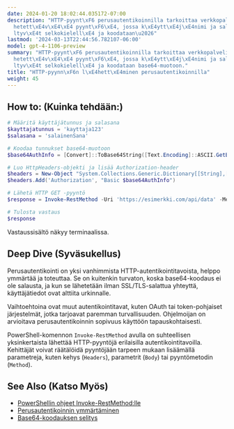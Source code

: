 ```yaml
---
date: 2024-01-20 18:02:44.035172-07:00
description: "HTTP-pyynt\xF6 perusautentikoinnilla tarkoittaa verkkopalvelimeen l\xE4\
  hetett\xE4v\xE4\xE4 pyynt\xF6\xE4, jossa k\xE4ytt\xE4j\xE4nimi ja salasana sis\xE4\
  ltyv\xE4t selkokielell\xE4 ja koodataan\u2026"
lastmod: '2024-03-13T22:44:56.782107-06:00'
model: gpt-4-1106-preview
summary: "HTTP-pyynt\xF6 perusautentikoinnilla tarkoittaa verkkopalvelimeen l\xE4\
  hetett\xE4v\xE4\xE4 pyynt\xF6\xE4, jossa k\xE4ytt\xE4j\xE4nimi ja salasana sis\xE4\
  ltyv\xE4t selkokielell\xE4 ja koodataan base64-muotoon."
title: "HTTP-pyynn\xF6n l\xE4hett\xE4minen perusautentikoinnilla"
weight: 45
---
```


## How to: (Kuinka tehdään:)
```PowerShell
# Määritä käyttäjätunnus ja salasana
$kayttajatunnus = 'kayttaja123'
$salasana = 'salainenSana'

# Koodaa tunnukset base64-muotoon
$base64AuthInfo = [Convert]::ToBase64String([Text.Encoding]::ASCII.GetBytes("$kayttajatunnus:$salasana"))

# Luo HttpHeaders-objekti ja lisää Authorization-header
$headers = New-Object "System.Collections.Generic.Dictionary[[String],[String]]"
$headers.Add('Authorization', "Basic $base64AuthInfo")

# Lähetä HTTP GET -pyyntö
$response = Invoke-RestMethod -Uri 'https://esimerkki.com/api/data' -Method Get -Headers $headers

# Tulosta vastaus
$response
```

Vastaussisältö näkyy terminaalissa.

## Deep Dive (Syväsukellus)
Perusautentikointi on yksi vanhimmista HTTP-autentikointitavoista, helppo ymmärtää ja toteuttaa. Se on kuitenkin turvaton, koska base64-koodaus ei ole salausta, ja kun se lähetetään ilman SSL/TLS-salattua yhteyttä, käyttäjätiedot ovat alttiita urkinnalle.

Vaihtoehtoina ovat muut autentikointitavat, kuten OAuth tai token-pohjaiset järjestelmät, jotka tarjoavat paremman turvallisuuden. Ohjelmoijan on arvioitava perusautentikoinnin sopivuus käyttöön tapauskohtaisesti.

PowerShell-komennon `Invoke-RestMethod` avulla on suhteellisen yksinkertaista lähettää HTTP-pyyntöjä erilaisilla autentikointitavoilla. Kehittäjät voivat räätälöidä pyyntöjään tarpeen mukaan lisäämällä parametreja, kuten kehys (`Headers`), parametrit (`Body`) tai pyyntömetodin (`Method`).

## See Also (Katso Myös)
- [PowerShellin ohjeet Invoke-RestMethod:lle](https://docs.microsoft.com/en-us/powershell/module/microsoft.powershell.utility/invoke-restmethod)
- [Perusautentikoinnin ymmärtäminen](https://developer.mozilla.org/en-US/docs/Web/HTTP/Authentication#basic_authentication_scheme)
- [Base64-koodauksen selitys](https://en.wikipedia.org/wiki/Base64)
